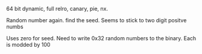 64 bit dynamic, full relro, canary, pie, nx.

Random number again. find the seed. Seems to stick to two digit positve numbs

Uses zero for seed. Need to write 0x32 random numbers to the binary. Each is modded by 100